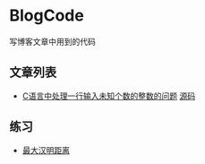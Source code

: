 # BlogCode
写博客文章中用到的代码

## 文章列表

* [C语言中处理一行输入未知个数的整数的问题](https://blog.csdn.net/zhouzying/article/details/105076417 "C语言中处理一行输入未知个数的整数的问题") [源码](./C/multiple_input.c '源码')


## 练习　
* [最大汉明距离](./C/han_ming_distance.c "最大汉明距离实现")
